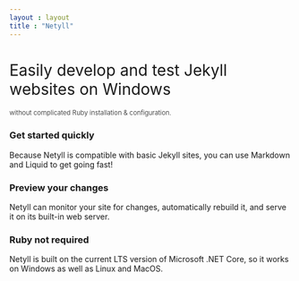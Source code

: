 ```yaml
---
layout : layout
title : "Netyll"
---
```

<div class="jumbotron bg-success">
	<h1 class="display-3 text-white" style="font-weight:400;">Easily develop and test Jekyll websites on Windows</h1>
	<div class="display-4 text-white"><small style="font-weight:300;">without complicated Ruby installation &amp; configuration.</small></div>
</div>
<div class="row">
	<div class="col-12 col-lg-4">
		<h3>Get started quickly</h3>
		<p>Because Netyll is compatible with basic Jekyll sites, you can use Markdown and Liquid to get going fast!</p>
	</div>
	<div class="col-12 col-lg-4">
		<h3>Preview your changes</h3>
		<p>Netyll can monitor your site for changes, automatically rebuild it, and serve it on its built-in web server.</p>
	</div>
	<div class="col-12 col-lg-4">
		<h3>Ruby not required</h3>
		<p>Netyll is built on the current LTS version of Microsoft .NET Core, so it works on Windows as well as Linux and MacOS.</p>
	</div>
</div>
